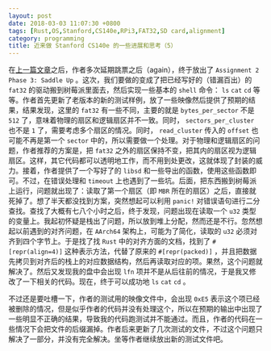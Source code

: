```yaml
---
layout: post
date: 2018-03-03 11:07:30 +0800
tags: [Rust,OS,Stanford,CS140e,RPi3,FAT32,SD card,alignment]
category: programming
title: 近来做 Stanford CS140e 的一些进展和思考（5）
---
```


在[上一篇文章](/programming/2018/02/27/thoughts-on-stanford-cs140e-4/)之后，作者多次延期跳票之后（again），终于放出了 `Assignment 2 Phase 3: Saddle Up` 。这次，我们要做的变成了把已经写好的（错漏百出）的 `fat32` 的驱动搬到树莓派里面去，然后实现一些基本的 `shell` 命令： `ls` `cat` `cd` 等等。作者首先更新了老版本的新的测试样例，放了一些映像然后提供了预期的结果，结果发现，这里的 `fat32` 有一些不同，主要的就是 `bytes_per_sector` 不是 `512` 了，意味着物理的扇区和逻辑扇区并不一致。同时， `sectors_per_cluster` 也不是 `1` 了，需要考虑多个扇区的情况。同时， `read_cluster` 传入的 `offset` 也可能不再是第一个 `sector` 中的，所以需要做一个处理。对于物理和逻辑扇区的问题，作者推荐的方案是，把 `fat32` 之外的扇区保持不变，把其内的扇区视为逻辑扇区。这样，其它代码都可以透明地工作，而不用到处更改，这就体现了封装的威力。接着，作者提供了一个写好了的 `libsd` 和一些导出的函数，使用这些函数即可。不过，在错误处理和 `timeout` 上也遇到了一些坑。后面，把东西搬到树莓派上运行，问题就出现了：读取了第一个扇区（即 `MBR` 所在的扇区）之后，直接就死掉了。想了半天都没找到方案，突然想起可以利用 `panic!` 对错误语句进行二分查找。查找了大概有七八个小时之后，终于发现，问题出现在读取一个 `u32` 类型的变量上。我起初怀疑是栈出了问题，所以放到堆上分配，然而还是不行。忽然想起以前遇到的对齐问题，在 `AArch64` 架构上，可能为了简化，读取的 `u32` 必须对齐到四个字节上。于是找了找 `Rust` 中的对齐方面的文档，找到了 `#[repr(align=4)]` 这种表示方法，代替了原来的 `#[repr(packed)]` ，并且把数据先拷贝到对齐后的栈上的对应数据结构，然后再读取对应的项。果然，这个问题就解决了。然后又发现我的盘中会出现 `lfn` 项并不是从后往前的情况，于是我又修改了一下相关的代码。现在，终于可以成功地 `ls` `cat` `cd` 。

不过还是要吐槽一下，作者的测试用的映像文件中，会出现 `0xE5` 表示这个项已经被删除的情况，但是似乎作者的代码并没有处理这个，所以在预期的输出中出现了一些明显不正确的结果，导致我的代码跑测试并不能通过。而且，作者的代码在一些情况下会把文件的后缀漏掉。作者后来更新了几次测试的文件，不过这个问题只解决了一部分，并没有完全解决。坐等作者继续放出新的测试文件吧。
